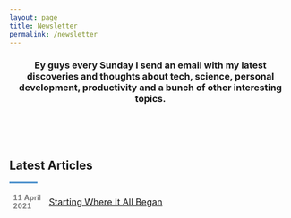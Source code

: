 ```yaml
---
layout: page
title: Newsletter
permalink: /newsletter
---
```

<h3 style="text-align: center">Ey guys every Sunday I send an email with my latest discoveries and thoughts about tech, science, personal development, productivity and a bunch of other interesting topics.</h3>
<br>
<script async data-uid="657d52a115" src="https://fabulous-maker-8008.ck.page/657d52a115/index.js"></script>
<br>
<br>
<h2 style="text-align: justify"><b>Latest Articles</b></h2>
<hr style="width: 10%; height: 3px; background-color: #5395CE">
<table>
  <tr>
    <td style="table-layout: fixed; border-style: hidden; width: 50px; font-size: 80%; color: grey"><b>11 April 2021</b></td>
    <td style="table-layout: fixed; border-style: hidden; width: 400px"><a href="https://jcentercreation.github.io/JekyllPersonalWeb/newsletter/11/04/2021/Newsletter.html">Starting Where It All Began</a></td>
  </tr>
</table>